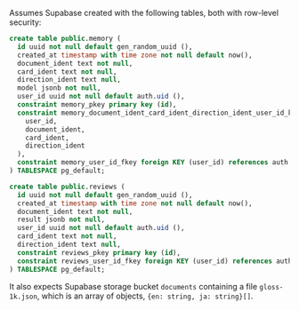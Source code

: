 Assumes Supabase created with the following tables, both with row-level security:

```sql
create table public.memory (
  id uuid not null default gen_random_uuid (),
  created_at timestamp with time zone not null default now(),
  document_ident text not null,
  card_ident text not null,
  direction_ident text null,
  model jsonb not null,
  user_id uuid not null default auth.uid (),
  constraint memory_pkey primary key (id),
  constraint memory_document_ident_card_ident_direction_ident_user_id_key unique (
    user_id,
    document_ident,
    card_ident,
    direction_ident
  ),
  constraint memory_user_id_fkey foreign KEY (user_id) references auth.users (id)
) TABLESPACE pg_default;

create table public.reviews (
  id uuid not null default gen_random_uuid (),
  created_at timestamp with time zone not null default now(),
  document_ident text not null,
  result jsonb not null,
  user_id uuid not null default auth.uid (),
  card_ident text not null,
  direction_ident text null,
  constraint reviews_pkey primary key (id),
  constraint reviews_user_id_fkey foreign KEY (user_id) references auth.users (id)
) TABLESPACE pg_default;
```

It also expects Supabase storage bucket `documents` containing a file `gloss-1k.json`, which is an array of objects, `{en: string, ja: string}[]`.
